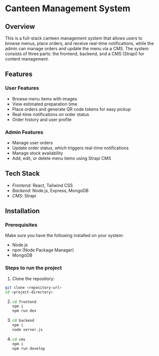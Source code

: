 # Canteen Management System

## Overview
This is a full-stack canteen management system that allows users to browse menus, place orders, and receive real-time notifications, while the admin can manage orders and update the menu via a CMS. The system consists of three parts: the frontend, backend, and a CMS (Strapi) for content management.

## Features

### User Features
- Browse menu items with images
- View estimated preparation time  
- Place orders and generate QR code tokens for easy pickup
- Real-time notifications on order status
- Order history and user profile

### Admin Features
- Manage user orders
- Update order status, which triggers real-time notifications
- Manage stock availability 
- Add, edit, or delete menu items using Strapi CMS

## Tech Stack
- *Frontend*: React, Tailwind CSS
- *Backend*: Node.js, Express, MongoDB
- *CMS*: Strapi

## Installation

### Prerequisites
Make sure you have the following installed on your system:
- Node.js
- npm (Node Package Manager)
- MongoDB

### Steps to run the project

1. Clone the repository:
```bash
git clone <repository-url>
cd <project-directory>
```

2. ``` bash
   cd frontend
   npm i
   npm run dev
   ```

3. ``` bash
   cd backend
   npm i
   node server.js
   ```

4. ``` bash
   cd cms
   npm i
   npm run develop
  ```
